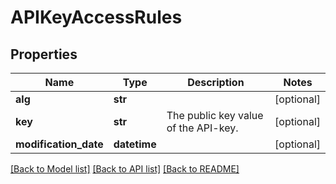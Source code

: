 # APIKeyAccessRules

## Properties
Name | Type | Description | Notes
------------ | ------------- | ------------- | -------------
**alg** | **str** |  | [optional] 
**key** | **str** | The public key value of the API-key. | [optional] 
**modification_date** | **datetime** |  | [optional] 

[[Back to Model list]](../README.md#documentation-for-models) [[Back to API list]](../README.md#documentation-for-api-endpoints) [[Back to README]](../README.md)


